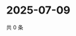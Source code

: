 # 2025-07-09

共 0 条

<!-- BEGIN ZHIHUQUESTIONS -->
<!-- 最后更新时间 Wed Jul 09 2025 01:11:36 GMT+0800 (China Standard Time) -->

<!-- END ZHIHUQUESTIONS -->
